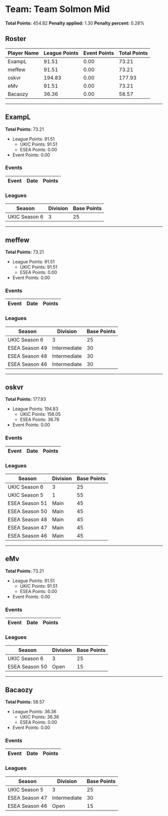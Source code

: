 # Team: Team Solmon Mid

**Total Points:** 454.82
**Penalty applied:** 1.30
**Penalty percent:** 0.28%

## Roster
| Player Name | League Points | Event Points | Total Points |
|-------------|--------------|--------------|-------------|
| ExampL | 91.51 | 0.00 | 73.21 |
| meffew | 91.51 | 0.00 | 73.21 |
| oskvr | 194.83 | 0.00 | 177.93 |
| eMv | 91.51 | 0.00 | 73.21 |
| Bacaozy | 36.36 | 0.00 | 58.57 |

---

## ExampL

**Total Points:** 73.21

- League Points: 91.51
  - UKIC Points: 91.51
  - ESEA Points: 0.00
- Event Points: 0.00

### Events
| Event | Date | Points |
|-------|------|--------|
### Leagues
| Season | Division | Base Points |
|--------|----------|-------------|
| UKIC Season 6 | 3 | 25 |
---

## meffew

**Total Points:** 73.21

- League Points: 91.51
  - UKIC Points: 91.51
  - ESEA Points: 0.00
- Event Points: 0.00

### Events
| Event | Date | Points |
|-------|------|--------|
### Leagues
| Season | Division | Base Points |
|--------|----------|-------------|
| UKIC Season 6 | 3 | 25 |
| ESEA Season 49 | Intermediate | 30 |
| ESEA Season 48 | Intermediate | 30 |
| ESEA Season 46 | Intermediate | 30 |
---

## oskvr

**Total Points:** 177.93

- League Points: 194.83
  - UKIC Points: 158.05
  - ESEA Points: 36.78
- Event Points: 0.00

### Events
| Event | Date | Points |
|-------|------|--------|
### Leagues
| Season | Division | Base Points |
|--------|----------|-------------|
| UKIC Season 6 | 3 | 25 |
| UKIC Season 5 | 1 | 55 |
| ESEA Season 51 | Main | 45 |
| ESEA Season 50 | Main | 45 |
| ESEA Season 48 | Main | 45 |
| ESEA Season 47 | Main | 45 |
| ESEA Season 46 | Main | 45 |
---

## eMv

**Total Points:** 73.21

- League Points: 91.51
  - UKIC Points: 91.51
  - ESEA Points: 0.00
- Event Points: 0.00

### Events
| Event | Date | Points |
|-------|------|--------|
### Leagues
| Season | Division | Base Points |
|--------|----------|-------------|
| UKIC Season 6 | 3 | 25 |
| ESEA Season 50 | Open | 15 |
---

## Bacaozy

**Total Points:** 58.57

- League Points: 36.36
  - UKIC Points: 36.36
  - ESEA Points: 0.00
- Event Points: 0.00

### Events
| Event | Date | Points |
|-------|------|--------|
### Leagues
| Season | Division | Base Points |
|--------|----------|-------------|
| UKIC Season 5 | 3 | 25 |
| ESEA Season 47 | Intermediate | 30 |
| ESEA Season 46 | Open | 15 |